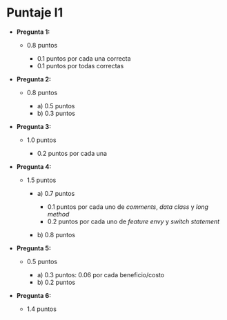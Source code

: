 # Puntaje I1

* **Pregunta 1:**

  * 0.8 puntos

    * 0.1 puntos por cada una correcta
    * 0.1 puntos por todas correctas


* **Pregunta 2:**

  * 0.8 puntos

    * a) 0.5 puntos
    * b) 0.3 puntos


* **Pregunta 3:**

  * 1.0 puntos

    * 0.2 puntos por cada una


* **Pregunta 4:**

  * 1.5 puntos

    * a) 0.7 puntos

      * 0.1 puntos por cada uno de _comments_, _data class_ y _long method_
      * 0.2 puntos por cada uno de _feature envy_ y _switch statement_

    * b) 0.8 puntos

* **Pregunta 5:**

  * 0.5 puntos

    * a) 0.3 puntos: 0.06 por cada beneficio/costo
    * b) 0.2 puntos


* **Pregunta 6:**

  * 1.4 puntos
